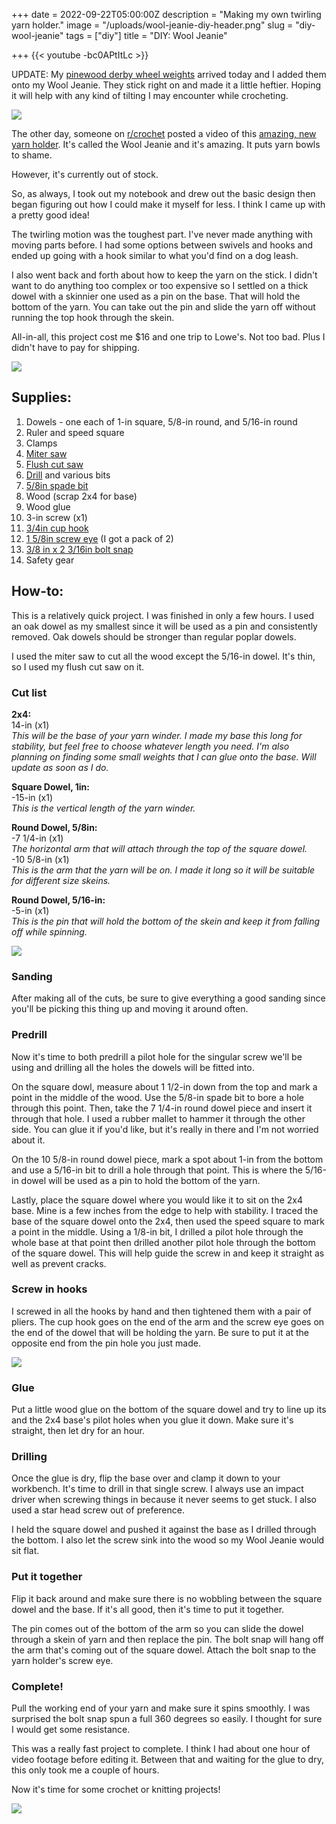 
+++
date = 2022-09-22T05:00:00Z
description = "Making my own twirling yarn holder."
image = "/uploads/wool-jeanie-diy-header.png"
slug = "diy-wool-jeanie"
tags = ["diy"]
title = "DIY: Wool Jeanie"

+++
{{< youtube -bc0APtItLc >}}

UPDATE: My [pinewood derby wheel weights](https://amzn.to/3dGrz1d) arrived today and I added them onto my Wool Jeanie. They stick right on and made it a little heftier. Hoping it will help with any kind of tilting I may encounter while crocheting.

![](/uploads/wool-jeanie-with-weights.jpg)

The other day, someone on [r/crochet](https://www.reddit.com/r/crochet) posted a video of this [amazing, new yarn holder](https://www.woolwarehouse.co.uk/accessories/the-wool-jeanie). It's called the Wool Jeanie and it's amazing. It puts yarn bowls to shame.

However, it's currently out of stock.

So, as always, I took out my notebook and drew out the basic design then began figuring out how I could make it myself for less. I think I came up with a pretty good idea!

The twirling motion was the toughest part. I've never made anything with moving parts before. I had some options between swivels and hooks and ended up going with a hook similar to what you'd find on a dog leash.

I also went back and forth about how to keep the yarn on the stick. I didn't want to do anything too complex or too expensive so I settled on a thick dowel with a skinnier one used as a pin on the base. That will hold the bottom of the yarn. You can take out the pin and slide the yarn off without running the top hook through the skein.

All-in-all, this project cost me $16 and one trip to Lowe's. Not too bad. Plus I didn't have to pay for shipping.

![](/uploads/finished-wool-jeanie.jpg)

## Supplies:

 1. Dowels - one each of 1-in square, 5/8-in round, and 5/16-in round
 2. Ruler and speed square
 3. Clamps
 4. [Miter saw](https://amzn.to/3BWm1ce)
 5. [Flush cut saw](https://amzn.to/3Lu3KGk)
 6. [Drill](https://amzn.to/3RSkCch) and various bits
 7. [5/8in spade bit](https://amzn.to/3UxDxuS)
 8. Wood (scrap 2x4 for base)
 9. Wood glue
10. 3-in screw (x1)
11. [3/4in cup hook](https://www.lowes.com/pd/Hillman-Steel-Cup-Hook/3036136)
12. [1 5/8in screw eye](https://www.lowes.com/pd/National-Hardware-N100-217-TB2014-Screw-Eyes-in-Zinc-Plated/5000052475) (I got a pack of 2)
13. [3/8 in x 2 3/16in bolt snap](https://www.lowes.com/pd/National-Hardware-N100-307-V3000-3-8-in-x-2-3-16-in-Bolt-Snap-in-Nickel/1002256752)
14. Safety gear

## How-to:

This is a relatively quick project. I was finished in only a few hours. I used an oak dowel as my smallest since it will be used as a pin and consistently removed. Oak dowels should be stronger than regular poplar dowels.

I used the miter saw to cut all the wood except the 5/16-in dowel. It's thin, so I used my flush cut saw on it.

### Cut list

**2x4:**  
14-in (x1)  
_This will be the base of your yarn winder. I made my base this long for stability, but feel free to choose whatever length you need. I'm also planning on finding some small weights that I can glue onto the base. Will update as soon as I do._

**Square Dowel, 1in:**  
\-15-in (x1)  
_This is the vertical length of the yarn winder._

**Round Dowel, 5/8in:**  
\-7 1/4-in (x1)  
_The horizontal arm that will attach through the top of the square dowel._  
\-10 5/8-in (x1)  
_This is the arm that the yarn will be on. I made it long so it will be suitable for different size skeins._

**Round Dowel, 5/16-in:**  
\-5-in (x1)  
_This is the pin that will hold the bottom of the skein and keep it from falling off while spinning._

![](/uploads/wool-jeanie-wood.jpg)

### Sanding

After making all of the cuts, be sure to give everything a good sanding since you'll be picking this thing up and moving it around often.

### Predrill

Now it's time to both predrill a pilot hole for the singular screw we'll be using and drilling all the holes the dowels will be fitted into.

On the square dowl, measure about 1 1/2-in down from the top and mark a point in the middle of the wood. Use the 5/8-in spade bit to bore a hole through this point. Then, take the 7 1/4-in round dowel piece and insert it through that hole. I used a rubber mallet to hammer it through the other side. You can glue it if you'd like, but it's really in there and I'm not worried about it.

On the 10 5/8-in round dowel piece, mark a spot about 1-in from the bottom and use a 5/16-in bit to drill a hole through that point. This is where the 5/16-in dowel will be used as a pin to hold the bottom of the yarn.

Lastly, place the square dowel where you would like it to sit on the 2x4 base. Mine is a few inches from the edge to help with stability. I traced the base of the square dowel onto the 2x4, then used the speed square to mark a point in the middle. Using a 1/8-in bit, I drilled a pilot hole through the whole base at that point then drilled another pilot hole through the bottom of the square dowel. This will help guide the screw in and keep it straight as well as prevent cracks.

### Screw in hooks

I screwed in all the hooks by hand and then tightened them with a pair of pliers. The cup hook goes on the end of the arm and the screw eye goes on the end of the dowel that will be holding the yarn. Be sure to put it at the opposite end from the pin hole you just made.

![](/uploads/wool-jeanie-supplies.jpg)

### Glue

Put a little wood glue on the bottom of the square dowel and try to line up its and the 2x4 base's pilot holes when you glue it down. Make sure it's straight, then let dry for an hour.

### Drilling

Once the glue is dry, flip the base over and clamp it down to your workbench. It's time to drill in that single screw. I always use an impact driver when screwing things in because it never seems to get stuck. I also used a star head screw out of preference.

I held the square dowel and pushed it against the base as I drilled through the bottom. I also let the screw sink into the wood so my Wool Jeanie would sit flat.

### Put it together

Flip it back around and make sure there is no wobbling between the square dowel and the base. If it's all good, then it's time to put it together.

The pin comes out of the bottom of the arm so you can slide the dowel through a skein of yarn and then replace the pin. The bolt snap will hang off the arm that's coming out of the square dowel. Attach the bolt snap to the yarn holder's screw eye.

### Complete!

Pull the working end of your yarn and make sure it spins smoothly. I was surprised the bolt snap spun a full 360 degrees so easily. I thought for sure I would get some resistance.

This was a really fast project to complete. I think I had about one hour of video footage before editing it. Between that and waiting for the glue to dry, this only took me a couple of hours.

Now it's time for some crochet or knitting projects!

![](/uploads/finished-wool-jeanie-2.jpg)
